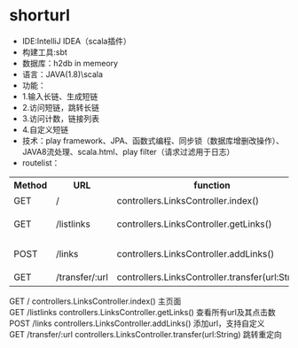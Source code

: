 # shorturl

* IDE:IntelliJ IDEA（scala插件）
* 构建工具:sbt
* 数据库：h2db in memeory
* 语言：JAVA(1.8)\scala
* 功能：
* 1.输入长链、生成短链
* 2.访问短链，跳转长链
* 3.访问计数，链接列表
* 4.自定义短链
* 技术：play framework、JPA、函数式编程、同步锁（数据库增删改操作）、JAVA8流处理、scala.html、play filter（请求过滤用于日志）
* routelist：  <br/>
<div>
        <table border="0">
	  <tr>
	    <th>Method</th>
	    <th>URL</th>
      <th>function</th>
      <th>description</th>
	  </tr>
	  <tr>
	    <td>GET</td>
	    <td>/</td>
      <td>controllers.LinksController.index()</td>
      <td>主页面</td>
	  </tr>
     <tr>
	    <td>GET</td>
	    <td>/listlinks</td>
      <td>controllers.LinksController.getLinks()</td>
      <td>查看所有url及其点击数</td>
	  </tr>
    <tr>
	    <td>POST</td>
	    <td>/links</td>
      <td>controllers.LinksController.addLinks()</td>
      <td>添加url，支持自定义</td>
	  </tr>
     <tr>
	    <td>GET</td>
	    <td>/transfer/:url</td>
      <td>controllers.LinksController.transfer(url:String)</td>
      <td>跳转重定向</td>
	  </tr>
	</table>
</div>
GET     /                           controllers.LinksController.index()                主页面   <br/>
GET     /listlinks                  controllers.LinksController.getLinks()             查看所有url及其点击数  <br/>
POST    /links                      controllers.LinksController.addLinks()             添加url，支持自定义  <br/>
GET     /transfer/:url              controllers.LinksController.transfer(url:String)   跳转重定向  <br/>
